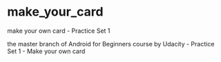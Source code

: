# make_your_card
make your own card - Practice Set 1

the master branch of Android for Beginners course by Udacity - Practice Set 1 - Make your own card
